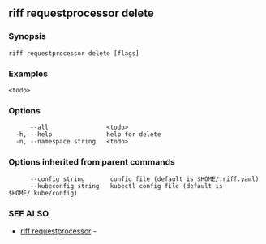 ## riff requestprocessor delete

<todo>

### Synopsis

<todo>

```
riff requestprocessor delete [flags]
```

### Examples

```
<todo>
```

### Options

```
      --all                <todo>
  -h, --help               help for delete
  -n, --namespace string   <todo>
```

### Options inherited from parent commands

```
      --config string       config file (default is $HOME/.riff.yaml)
      --kubeconfig string   kubectl config file (default is $HOME/.kube/config)
```

### SEE ALSO

* [riff requestprocessor](riff_requestprocessor.md)	 - <todo>

